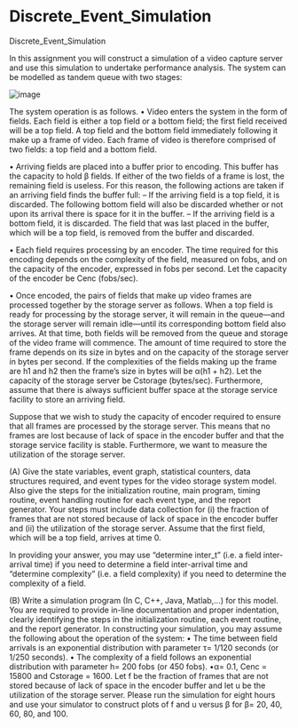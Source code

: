 # Discrete_Event_Simulation
Discrete_Event_Simulation


In this assignment you will construct a simulation of a video capture server and use this simulation to undertake performance analysis. The system can be modelled as tandem queue with two stages:

 ![image](https://user-images.githubusercontent.com/88093504/197467439-785088ba-3788-4f80-abf0-5d4d7ef289ce.png)


The system operation is as follows.
• Video enters the system in the form of fields. Each field is either a top field or a bottom field; the first field received will be a top field. A top field and the bottom field immediately following it make up a frame of video. Each frame of video is therefore comprised of two fields: a top field and a bottom field.
 
• Arriving fields are placed into a buffer prior to encoding. This buffer has the capacity to hold β fields. If either of the two fields of a frame is lost, the remaining field is useless. For this reason, the following actions are taken if an arriving field finds the buffer full:
– If the arriving field is a top field, it is discarded. The following bottom field will also be discarded whether or not upon its arrival there is space for it in the buffer.
– If the arriving field is a bottom field, it is discarded. The field that was last placed in the buffer, which will be a top field, is removed from the buffer and discarded.

• Each field requires processing by an encoder. The time required for this encoding depends on the complexity of the field, measured on fobs, and on the capacity of the encoder, expressed in fobs per second. Let the capacity of the encoder be Cenc (fobs/sec).

• Once encoded, the pairs of fields that make up video frames are processed together by the storage server as follows. When a top field is ready for processing by the storage server, it will remain in the queue—and the storage server will remain idle—until its corresponding bottom field also arrives. At that time, both fields will be removed from the queue and storage of the video frame will commence. The amount of time required to store the frame depends on its size in bytes and on the capacity of the storage server in bytes per second. If the complexities of the fields making up the frame are h1 and h2 then the frame’s size in bytes will be α(h1 + h2). Let the capacity of the storage server be Cstorage (bytes/sec). Furthermore, assume that there is always sufficient buffer space at the storage service facility to store an arriving field.

Suppose that we wish to study the capacity of encoder required to ensure that all frames are processed by the storage server. This means that no frames are lost because of lack of space in the encoder buffer and that the storage service facility is stable. Furthermore, we want to measure the utilization of the storage server.

(A)
Give the state variables, event graph, statistical counters, data structures required, and event types for the video storage system model. Also give the steps for the initialization routine, main program, timing routine, event handling routine for each event type, and the report generator. Your steps must include data collection for (i) the fraction of frames that are not stored because of lack of space in the encoder buffer and (ii) the utilization of the storage server. Assume that the first field, which will be a top field, arrives at time 0.

In providing your answer, you may use “determine inter_t” (i.e. a field inter-arrival time) if you need to determine a field inter-arrival time and “determine complexity” (i.e. a field complexity) if you need to determine the complexity of a field.


(B)
Write a simulation program (In C, C++, Java, Matlab,...) for this model. You are required to provide in-line documentation and proper indentation, clearly identifying the steps in the initialization routine, each event routine, and the report generator.
In constructing your simulation, you may assume the following about the operation of the system:
• The time between field arrivals is an exponential distribution with parameter τ= 1/120 seconds (or 1/250 seconds).
 • The complexity of a field follows an exponential distribution with parameter h= 200 fobs (or 450 fobs).
•α= 0.1, Cenc = 15800 and Cstorage = 1600.
Let f be the fraction of frames that are not stored because of lack of space in the encoder buffer and let u be the utilization of the storage server. Please run the simulation for eight hours and use your simulator to construct plots of f and u versus β for β= 20, 40, 60, 80, and 100.
